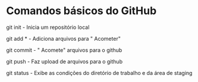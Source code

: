 # Comandos básicos do GitHub

git init - Inicia um repositório local

git add * - Adiciona arquivos para " Acometer"

git commit -  " Acomete" arquivos para o github

git push - Faz upload de arquivos para o github

git status - Exibe as condições do diretório de trabalho e da área de staging

